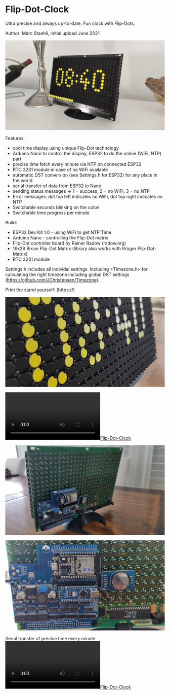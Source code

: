 # Flip-Dot-Clock
Ultra precise and always up-to-date. Fun clock with Flip-Dots.

Author: Marc Staehli, initial upload June 2021

[![ESP8266-World-Clock](https://github.com/3KUdelta/Flip-Dot-Clock/blob/main/Pics/IMG_20210614_084116.jpg)](https://github.com/3KUdelta/Flip-Dot-Clock)

Features:
- cool time display using unique Flip-Dot technology
- Arduino Nano to control the display, ESP32 to do the online (WiFi, NTP) part
- precise time fetch every minute via NTP on connected ESP32
- RTC 3231 module in case of no WiFi available
- automatic DST conversion (see Settings.h for ESP32) for any place in the world
- serial transfer of data from ESP32 to Nano
- sending status messages -> 1 = success, 2 = no WiFi, 3 = no NTP
- Error messages: dot top left indicates no WiFi, dot top right indicates no NTP
- Switchable seconds blinking on the colon
- Switchable time progress per minute

Build:
- ESP32 Dev Kit 1.0 - using WiFi to get NTP Time
- Arduino Nano - controlling the Flip-Dot matrix
- Flip-Dot controller board by Rainer Radow (radow.org)
- 16x28 Brose Flip-Dot Matrix (library also works with Krüger Flip-Dot-Matrix)
- RTC 3231 module 

Settings.h includes all individal settings. 
Including <Timezone.h> for calculating the right timezone including global DST settings (https://github.com/JChristensen/Timezone).

Print the stand yourself: (https://)

[![Flip-Dot-Clock](https://github.com/3KUdelta/Flip-Dot-Clock/blob/main/Pics/IMG_20210614_084328.jpg)](https://github.com/3KUdelta/Flip-Dot-Clock)

[![Flip-Dot-Clock](https://github.com/3KUdelta/Flip-Dot-Clock/blob/main/Pics/VID_20210609_155916%7E2.mov)](https://github.com/3KUdelta/Flip-Dot-Clock)

[![Flip-Dot-Clock](https://github.com/3KUdelta/Flip-Dot-Clock/blob/main/Pics/IMG_20210614_084238.jpg)](https://github.com/3KUdelta/Flip-Dot-Clock)

[![Flip-Dot-Clock](https://github.com/3KUdelta/Flip-Dot-Clock/blob/main/Pics/IMG_20210614_084258.jpg)](https://github.com/3KUdelta/Flip-Dot-Clock)

Serial transfer of precise time every minute.
[![Flip-Dot-Clock](https://github.com/3KUdelta/Flip-Dot-Clock/blob/main/Pics/VID_20210608_193220%7E2.mov)](https://github.com/3KUdelta/Flip-Dot-Clock)


